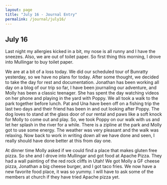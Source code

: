 ```yaml
---
layout: page
title: "July 16 - Journal Entry"
permalink: /journal/july16/
---
```


## July 16

Last night my allergies kicked in a bit, my nose is all runny and I have the sneezes. Also, we are out of toilet paper. So first thing this morning, I drove into Mullingar to buy toilet paper. 

We are at a bit of a loss today. We did our scheduled tour of Bunratty yesterday, so we have no plans for today. After some thought, we decided to take the day for rest and documentation. Jonathan has been working all day on a blog of our trip so far, I have been journaling our adventure, and Molly has been a classic teenager. She has spent the day watching videos on her phone and playing in the yard with Poppy. We all took a walk to the park together before lunch. Pat and Una have been off on a fishing trip the last two days and their friend has been in and out looking after Poppy. The dog loves to stand at the glass door of our rental and paws like a soft knock for Molly to come out and play. So, we took Poppy on our walk with us and let her splash in the river for a while. There is a zipline at the park and Molly got to use some energy. The weather was very pleasant and the walk was relaxing. Now back to work in writing down all we have done and seen, I really should have done better at this from day one.

At dinner time Molly asked if we could find a place that makes gluten free pizza. So she and I drove into Mullingar and got food at Apache Pizza. They had a wall painting of the red rock cliffs in Utah! We got Molly a GF cheese pizza, Jonathan a big cheese burger, and I got taco fries. We now have a new favorite food place, it was so yummy. I will have to ask some of the members at church if they have tried Apache pizza yet.